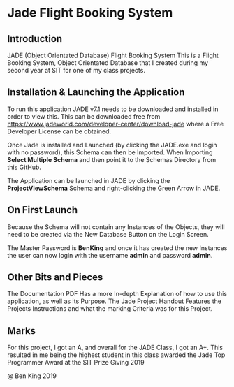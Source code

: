 # Jade Flight Booking System

## Introduction
JADE (Object Orientated Database) Flight Booking System
This is a Flight Booking System, Object Orientated Database that I created during my second year at SIT for one of my class projects.

## Installation & Launching the Application
To run this application JADE v7.1 needs to be downloaded and installed in order to view this. This can be downloaded free from https://www.jadeworld.com/developer-center/download-jade where a Free Developer License can be obtained.

Once Jade is installed and Launched (by clicking the JADE.exe and login with no password), this Schema can then be Imported. When Importing **Select Multiple Schema** and then point it to the Schemas Directory from this GitHub.

The Application can be launched in JADE by clicking the **ProjectViewSchema** Schema and right-clicking the Green Arrow in JADE.

## On First Launch
Because the Schema will not contain any Instances of the Objects, they will need to be created via the New Database Button on the Login Screen.

The Master Password is **BenKing** and once it has created the new Instances the user can now login with the username **admin** and password **admin**.

## Other Bits and Pieces
The Documentation PDF Has a more In-depth Explanation of how to use this application, as well as its Purpose.
The Jade Project Handout Features the Projects Instructions and what the marking Criteria was for this Project.

## Marks
For this project, I got an A, and overall for the JADE Class, I got an A+. This resulted in me being the highest student in this class awarded the Jade Top Programmer Award at the SIT Prize Giving 2019

@ Ben King 2019
